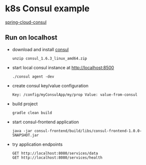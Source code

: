 # k8s Consul example
[spring-cloud-consul](https://cloud.spring.io/spring-cloud-consul/reference/html/)

## Run on localhost
* download and install [consul](https://releases.hashicorp.com/consul/1.6.3/consul_1.6.3_linux_amd64.zip)
  ```
  unzip consul_1.6.3_linux_amd64.zip
  ```
* start local consul instance at [http://localhost:8500](http://127.0.0.1:8500/)
  ```
  ./consul agent -dev
  ```
* create consul key/value configuration
  ```
  Key: /config/myConsulApp/my/prop Value: value-from-consul
  ```
* build project
  ```
  gradle clean build
  ```  
* start consul-frontend application
  ```
  java -jar consul-frontend/build/libs/consul-frontend-1.0.0-SNAPSHOT.jar 
  ```
* try application endpoints
  ```
  GET http://localhost:8080/services/data
  GET http://localhost:8080/services/health
  ```